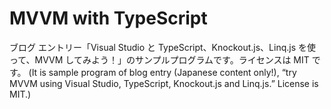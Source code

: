 # MVVM with TypeScript
ブログ エントリー「Visual Studio と TypeScript、Knockout.js、Linq.js を使って、MVVM してみよう！」のサンプルプログラムです。ライセンスは MIT です。 (It is sample program of blog entry (Japanese content only!), “try MVVM using Visual Studio, TypeScript, Knockout.js and Linq.js.” License is MIT.)